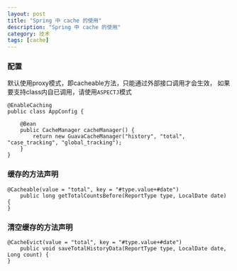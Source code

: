 ```yaml
---
layout: post
title: "Spring 中 cache 的使用"
description: "Spring 中 cache 的使用"
category: 技术
tags: [cache]
---
```



### 配置
默认使用proxy模式，即cacheable方法，只能通过外部接口调用才会生效，
如果要支持class内自已调用，请使用`ASPECTJ`模式

```
@EnableCaching
public class AppConfig {

    @Bean
    public CacheManager cacheManager() {
        return new GuavaCacheManager("history", "total", "case_tracking", "global_tracking");
    }
}
```

### 缓存的方法声明

```
@Cacheable(value = "total", key = "#type.value+#date")
    public long getTotalCountsBefore(ReportType type, LocalDate date) {
}
```

### 清空缓存的方法声明

```
@CacheEvict(value = "total", key = "#type.value+#date")
    public void saveTotalHistoryData(ReportType type, LocalDate date, Long count) {
}
```

